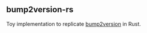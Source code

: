 ## bump2version-rs

Toy implementation to replicate [bump2version](https://github.com/c4urself/bump2version) in Rust.

